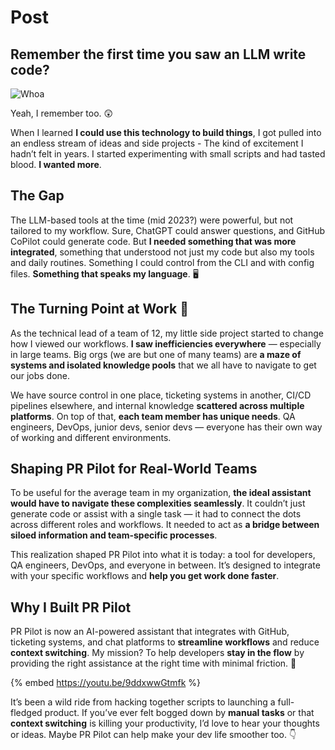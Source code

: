 # Post

## Remember the first time you saw an LLM write code?

![Whoa](https://media1.tenor.com/m/wS9gJkWOuecAAAAC/coroca-keanu-reeves.gif)

Yeah, I remember too. 😲

When I learned **I could use this technology to build things**, I got pulled into an endless stream of ideas and side projects - The kind of excitement I hadn’t felt in years. I started experimenting with small scripts and had tasted blood. **I wanted more**.

## **The Gap**
The LLM-based tools at the time (mid 2023?) were powerful, but not tailored to my workflow. Sure, ChatGPT could answer questions, and GitHub CoPilot could generate code. But **I needed something that was more integrated**, something that understood not just my code but also my tools and daily routines. Something I could control from the CLI and with config files. **Something that speaks my language**. 🖥️

## **The Turning Point at Work** 💼
As the technical lead of a team of 12, my little side project started to change how I viewed our workflows. **I saw inefficiencies everywhere** — especially in large teams. Big orgs (we are but one of many teams) are **a maze of systems and isolated knowledge pools** that we all have to navigate to get our jobs done.

We have source control in one place, ticketing systems in another, CI/CD pipelines elsewhere, and internal knowledge **scattered across multiple platforms**. On top of that, **each team member has unique needs**. QA engineers, DevOps, junior devs, senior devs — everyone has their own way of working and different environments.

## **Shaping PR Pilot for Real-World Teams**
To be useful for the average team in my organization, **the ideal assistant would have to navigate these complexities seamlessly**. It couldn’t just generate code or assist with a single task — it had to connect the dots across different roles and workflows. It needed to act as **a bridge between siloed information and team-specific processes**.

This realization shaped PR Pilot into what it is today: a tool for developers, QA engineers, DevOps, and everyone in between. It’s designed to integrate with your specific workflows and **help you get work done faster**.

## **Why I Built PR Pilot**
PR Pilot is now an AI-powered assistant that integrates with GitHub, ticketing systems, and chat platforms to **streamline workflows** and reduce **context switching**. My mission? To help developers **stay in the flow** by providing the right assistance at the right time with minimal friction. 🚀

{% embed https://youtu.be/9ddxwwGtmfk %}

It’s been a wild ride from hacking together scripts to launching a full-fledged product. If you’ve ever felt bogged down by **manual tasks** or that **context switching** is killing your productivity, I’d love to hear your thoughts or ideas. Maybe PR Pilot can help make your dev life smoother too. 👇
